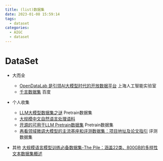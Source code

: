 ```yaml
---
title: (list)数据集
date: 2023-01-08 15:59:14
tags:
  - dataset
categories: 
  - AIGC
  - dataset  
---
```


<p></p>
<!-- more -->


# DataSet
+ 大而全 
  - [OpenDataLab 是引领AI大模型时代的开放数据平台](http://opendatalab.com/) 
    上海人工智能实验室  
  - [千言数据集](https://www.luge.ai/#/) 
    百度 

+ 个人收集
  - [LLM大模型数据集之谜](https://zhuanlan.zhihu.com/p/641187337) Pretrain数据集
  - [大规模中文自然语言处理语料](https://github.com/brightmart/nlp_chinese_corpus)
  - [开源的可用于LLM Pretrain数据集](https://github.com/Glanvery/LLM-Travel/blob/main/LLM_Pretrain_Datasets.md) Pretrain数据集
  - [再看领域微调大模型的主流基座和评测数据集：项目地址及论文指引](https://mp.weixin.qq.com/s?__biz=MzAxMjc3MjkyMg==&mid=2648405040&idx=1&sn=ad45944e78b5742337158cff80dbd9b3) 评测数据集



+ 其他
  [大规模语言模型训练必备数据集-The Pile：涵盖22类、800GB的多样性文本数据集概述 ](https://mp.weixin.qq.com/s?__biz=MzAxMjc3MjkyMg==&mid=2648399359&idx=1&sn=502c65376e14b20a7dc1ceb35c62141d)